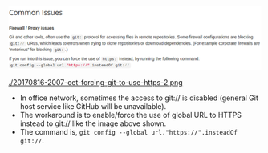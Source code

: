 ![./20170816-2007-cet-forcing-git-to-use-https-1.png](./20170816-2007-cet-forcing-git-to-use-https-1.png)

[./20170816-2007-cet-forcing-git-to-use-https-2.png](./20170816-2007-cet-forcing-git-to-use-https-2.png)

* In office network, sometimes the access to git:// is disabled (general Git host service like GitHub will be unavailable).
* The workaround is to enable/force the use of global URL to HTTPS instead to git:// like the image above shown.
* The command is, `git config --global url."https://".insteadOf git://`.